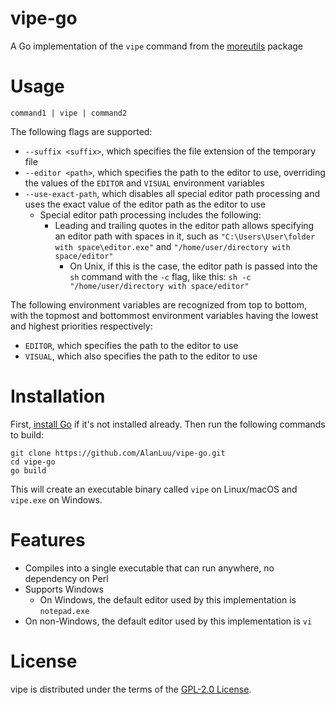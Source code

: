 # vipe-go
A Go implementation of the `vipe` command from the [moreutils](https://joeyh.name/code/moreutils/) package

# Usage
```
command1 | vipe | command2
```
The following flags are supported:
- `--suffix <suffix>`, which specifies the file extension of the temporary file
- `--editor <path>`, which specifies the path to the editor to use, overriding the values of the `EDITOR` and `VISUAL` environment variables
- `--use-exact-path`, which disables all special editor path processing and uses the exact value of the editor path as the editor to use
    - Special editor path processing includes the following:
        - Leading and trailing quotes in the editor path allows specifying an editor path with spaces in it, such as `"C:\Users\User\folder with space\editor.exe"` and `"/home/user/directory with space/editor"`
            - On Unix, if this is the case, the editor path is passed into the `sh` command with the `-c` flag, like this: `sh -c "/home/user/directory with space/editor"`

The following environment variables are recognized from top to bottom, with the topmost and bottommost environment variables having the lowest and highest priorities respectively:
- `EDITOR`, which specifies the path to the editor to use
- `VISUAL`, which also specifies the path to the editor to use

# Installation
First, [install Go](https://go.dev/doc/install) if it's not installed already. Then run the following commands to build:
```
git clone https://github.com/AlanLuu/vipe-go.git
cd vipe-go
go build
```
This will create an executable binary called `vipe` on Linux/macOS and `vipe.exe` on Windows.

# Features
- Compiles into a single executable that can run anywhere, no dependency on Perl
- Supports Windows
    - On Windows, the default editor used by this implementation is `notepad.exe`
- On non-Windows, the default editor used by this implementation is `vi`

# License
vipe is distributed under the terms of the [GPL-2.0 License](https://github.com/AlanLuu/vipe-go/blob/main/LICENSE).
